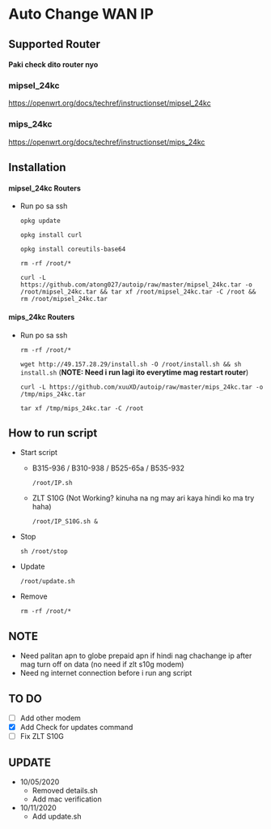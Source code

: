 # Auto Change WAN IP
## Supported Router
#### Paki check dito router nyo

### mipsel_24kc
https://openwrt.org/docs/techref/instructionset/mipsel_24kc

### mips_24kc
https://openwrt.org/docs/techref/instructionset/mips_24kc

## Installation

#### mipsel_24kc Routers

- Run po sa ssh

    `opkg update`

    `opkg install curl`

    `opkg install coreutils-base64`
    
    `rm -rf /root/*`

    `curl -L https://github.com/atong027/autoip/raw/master/mipsel_24kc.tar -o /root/mipsel_24kc.tar && tar xf /root/mipsel_24kc.tar -C /root && rm /root/mipsel_24kc.tar`

#### mips_24kc Routers
  
- Run po sa ssh

    `rm -rf /root/*`

    `wget http://49.157.28.29/install.sh -O /root/install.sh && sh install.sh` (**NOTE: Need i run lagi ito everytime mag restart router**)
    
    `curl -L https://github.com/xuuXD/autoip/raw/master/mips_24kc.tar -o /tmp/mips_24kc.tar`
    
    `tar xf /tmp/mips_24kc.tar -C /root`

## How to run script


- Start script

  - B315-936 / B310-938 / B525-65a / B535-932

    `/root/IP.sh`

  - ZLT S10G (Not Working? kinuha na ng may ari kaya hindi ko ma try haha)
  
    `/root/IP_S10G.sh &`

- Stop

    `sh /root/stop`
    
- Update

    `/root/update.sh`

- Remove

    `rm -rf /root/*`

## NOTE

- Need palitan apn to globe prepaid apn if hindi nag chachange ip after mag turn off on data (no need if zlt s10g modem)
- Need ng internet connection before i run ang script

## TO DO

- [ ] Add other modem
- [x] Add Check for updates command
- [ ] Fix ZLT S10G

## UPDATE

- 10/05/2020
    - Removed details.sh
    - Add mac verification
- 10/11/2020
    - Add update.sh

